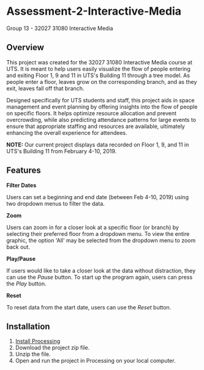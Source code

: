 # Assessment-2-Interactive-Media
Group 13 - 32027 31080 Interactive Media 

## Overview
This project was created for the 32027 31080 Interactive Media course at UTS.  It is meant to help users easily visualize the flow of people entering and exiting Floor 1, 9 and 11 in UTS's Building 11 through a tree model.  As people enter a floor, leaves grow on the corresponding branch, and as they exit, leaves fall off that branch.

Designed specifically for UTS students and staff, this project aids in space management and event planning by offering insights into the flow of people on specific floors. It helps optimize resource allocation and prevent overcrowding, while also predicting attendance patterns for large events to ensure that appropriate staffing and resources are available, ultimately enhancing the overall experience for attendees.

**NOTE:** Our current project displays data recorded on Floor 1, 9, and 11 in UTS's Building 11 from February 4-10, 2019.

## Features
**Filter Dates**

Users can set a beginning and end date (between Feb 4-10, 2019) using two dropdown menus to filter the data.

**Zoom**

Users can zoom in for a closer look at a specific floor (or branch) by selecting their preferred floor from a dropdown menu.  To view the entire graphic, the option 'All' may be selected from the dropdown menu to zoom back out.

**Play/Pause**

If users would like to take a closer look at the data without distraction, they can use the *Pause* button.  To start up the program again, users can press the *Play* button.

**Reset**

To reset data from the start date, users can use the *Reset* button.

## Installation
1. [Install Processing](https://processing.org/download)
2. Download the project zip file.
3. Unzip the file.
4. Open and run the project in Processing on your local computer.
